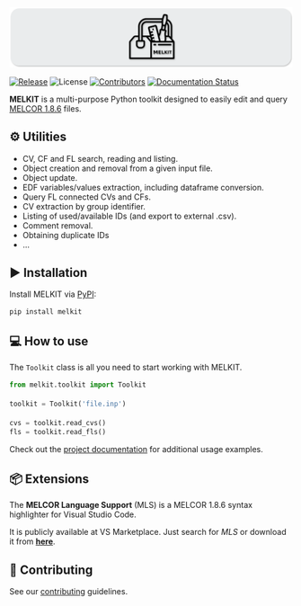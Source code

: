 
<p align="center">
    <img src="./docs/source/_static/images/header.svg" alt="logo" />
</p>


[![Release](https://badgen.net/github/release/manjavacas/melkit)]()
![License](https://img.shields.io/badge/license-GPLv3-blue)
[![Contributors](https://badgen.net/github/contributors/manjavacas/melkit)]() 
[![Documentation Status](https://readthedocs.org/projects/melkit/badge/?version=latest)](https://melkit.readthedocs.io/en/latest/?badge=latest)


**MELKIT** is a multi-purpose Python toolkit designed to easily edit and query [MELCOR 1.8.6](https://melcor.sandia.gov/) files.

## ⚙️ Utilities

- CV, CF and FL search, reading and listing.
- Object creation and removal from a given input file.
- Object update.
- EDF variables/values extraction, including dataframe conversion.
- Query FL connected CVs and CFs.
- CV extraction by group identifier.
- Listing of used/available IDs (and export to external .csv).
- Comment removal.
- Obtaining duplicate IDs
- ...


## ▶️ Installation

Install MELKIT via [PyPI](https://pypi.org/project/melkit/):

```bash
pip install melkit
```

## 💻 How to use

The `Toolkit` class is all you need to start working with MELKIT.

```python
from melkit.toolkit import Toolkit

toolkit = Toolkit('file.inp')

cvs = toolkit.read_cvs()
fls = toolkit.read_fls()
```

Check out the [project documentation](https://melkit.readthedocs.io/en/latest/) for additional usage examples.

## 📦 Extensions

The **MELCOR Language Support** (MLS) is a MELCOR 1.8.6 syntax highlighter for Visual Studio Code.

It is publicly available at VS Marketplace. Just search for *MLS* or download it from [**here**](https://marketplace.visualstudio.com/items?itemName=manjavacas.mls).

## 🚀 Contributing

See our [contributing](./CONTRIBUTING.md) guidelines.

